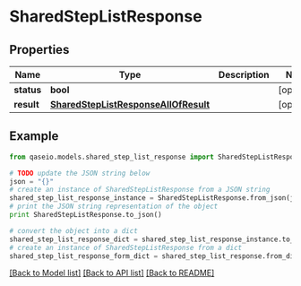 # SharedStepListResponse


## Properties

Name | Type | Description | Notes
------------ | ------------- | ------------- | -------------
**status** | **bool** |  | [optional] 
**result** | [**SharedStepListResponseAllOfResult**](SharedStepListResponseAllOfResult.md) |  | [optional] 

## Example

```python
from qaseio.models.shared_step_list_response import SharedStepListResponse

# TODO update the JSON string below
json = "{}"
# create an instance of SharedStepListResponse from a JSON string
shared_step_list_response_instance = SharedStepListResponse.from_json(json)
# print the JSON string representation of the object
print SharedStepListResponse.to_json()

# convert the object into a dict
shared_step_list_response_dict = shared_step_list_response_instance.to_dict()
# create an instance of SharedStepListResponse from a dict
shared_step_list_response_form_dict = shared_step_list_response.from_dict(shared_step_list_response_dict)
```
[[Back to Model list]](../README.md#documentation-for-models) [[Back to API list]](../README.md#documentation-for-api-endpoints) [[Back to README]](../README.md)


